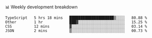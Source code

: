 📊 Weekly development breakdown
<!--START_SECTION:waka-->
```text
TypeScript   5 hrs 18 mins   ████████████████████▒░░░░   80.88 % 
Other        1 hr            ███▓░░░░░░░░░░░░░░░░░░░░░   15.25 % 
CSS          12 mins         ▓░░░░░░░░░░░░░░░░░░░░░░░░   03.14 % 
JSON         2 mins          ▒░░░░░░░░░░░░░░░░░░░░░░░░   00.73 % 
```
<!--END_SECTION:waka-->
